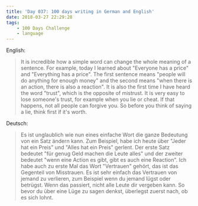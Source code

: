 ```yaml
---
title: 'Day 037: 100 days writing in German and English'
date: 2018-03-27 22:29:28
tags:
    - 100 Days Challenge
    - language
---
```

English:
> It is incredible how a simple word can change the whole meaning of a sentence. For example, today I learned about "Everyone has a price" and "Everything has a price". The first sentence means "people will do anything for enough money" and the second means "when there is an action, there is also a reaction". It is also the first time I have heard the word "trust", which is the opposite of mistrust. It is very easy to lose someone's trust, for example when you lie or cheat. If that happens, not all people can forgive you. So before you think of saying a lie, think first if it's worth.

Deutsch:
> Es ist unglaublich wie nun eines einfache Wort die ganze Bedeutung von ein Satz ändern kann. Zum Beispiel, habe ich heute über "Jeder hat ein Preis" und "Alles hat ein Preis" gerlent. Der erste Satz bedeutet "für genug Geld machen die Leute alles" und der zweiter bedeutet "wenn eine Action es gibt, gibt es auch eine Reaction". Ich habe auch zu erste Mal das Wort "Vertrauen" gehört, das ist das Gegenteil von Misstrauen. Es ist sehr einfach das Vertrauen von jemand zu verlieren, zum Beispiel wenn du jemand lügst oder betrügst. Wenn das passiert, nicht alle Leute dir vergeben kann. So bevor du über eine Lüge zu sagen denkst, überlegst zuerst nach, ob es sich lohnt.